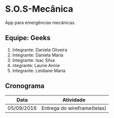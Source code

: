 # S.O.S-Mecânica
App para emergências mecânicas.


## Equipe: Geeks
1. Integrante: Daniela Oliveira
2. Integrante: Daniela Maria
3. Integrante: Isac Silva
4. ntegrante: Laurie Annie
5. Integrante: Leidiane Maria

## Cronograma
Data | Atividade
----------|-----------
05/09/2016 | Entrega do wireframe(telas)
